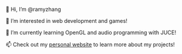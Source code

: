 👋 Hi, I’m @ramyzhang

👀 I’m interested in web development and games!

🌱 I’m currently learning OpenGL and audio programming with JUCE!

📫 Check out my [personal website](https://ramyzhang.com/) to learn more about my projects!

<!---
ramyzhang/ramyzhang is a ✨ special ✨ repository because its `README.md` (this file) appears on your GitHub profile.
You can click the Preview link to take a look at your changes.
--->
